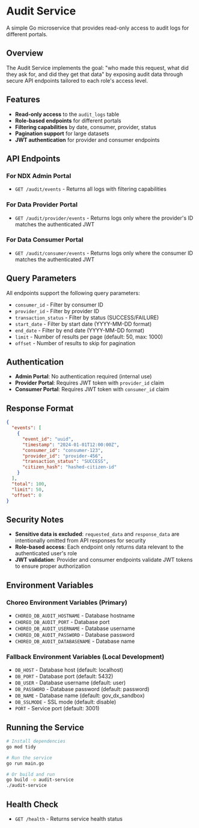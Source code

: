 # Audit Service

A simple Go microservice that provides read-only access to audit logs for different portals.

## Overview

The Audit Service implements the goal: "who made this request, what did they ask for, and did they get that data" by exposing audit data through secure API endpoints tailored to each role's access level.

## Features

- **Read-only access** to the `audit_logs` table
- **Role-based endpoints** for different portals
- **Filtering capabilities** by date, consumer, provider, status
- **Pagination support** for large datasets
- **JWT authentication** for provider and consumer endpoints

## API Endpoints

### For NDX Admin Portal
- `GET /audit/events` - Returns all logs with filtering capabilities

### For Data Provider Portal  
- `GET /audit/provider/events` - Returns logs only where the provider's ID matches the authenticated JWT

### For Data Consumer Portal
- `GET /audit/consumer/events` - Returns logs only where the consumer ID matches the authenticated JWT

## Query Parameters

All endpoints support the following query parameters:

- `consumer_id` - Filter by consumer ID
- `provider_id` - Filter by provider ID  
- `transaction_status` - Filter by status (SUCCESS/FAILURE)
- `start_date` - Filter by start date (YYYY-MM-DD format)
- `end_date` - Filter by end date (YYYY-MM-DD format)
- `limit` - Number of results per page (default: 50, max: 1000)
- `offset` - Number of results to skip for pagination

## Authentication

- **Admin Portal**: No authentication required (internal use)
- **Provider Portal**: Requires JWT token with `provider_id` claim
- **Consumer Portal**: Requires JWT token with `consumer_id` claim

## Response Format

```json
{
  "events": [
    {
      "event_id": "uuid",
      "timestamp": "2024-01-01T12:00:00Z",
      "consumer_id": "consumer-123",
      "provider_id": "provider-456", 
      "transaction_status": "SUCCESS",
      "citizen_hash": "hashed-citizen-id"
    }
  ],
  "total": 100,
  "limit": 50,
  "offset": 0
}
```

## Security Notes

- **Sensitive data is excluded**: `requested_data` and `response_data` are intentionally omitted from API responses for security
- **Role-based access**: Each endpoint only returns data relevant to the authenticated user's role
- **JWT validation**: Provider and consumer endpoints validate JWT tokens to ensure proper authorization

## Environment Variables

### Choreo Environment Variables (Primary)
- `CHOREO_DB_AUDIT_HOSTNAME` - Database hostname
- `CHOREO_DB_AUDIT_PORT` - Database port
- `CHOREO_DB_AUDIT_USERNAME` - Database username
- `CHOREO_DB_AUDIT_PASSWORD` - Database password
- `CHOREO_DB_AUDIT_DATABASENAME` - Database name

### Fallback Environment Variables (Local Development)
- `DB_HOST` - Database host (default: localhost)
- `DB_PORT` - Database port (default: 5432)
- `DB_USER` - Database username (default: user)
- `DB_PASSWORD` - Database password (default: password)
- `DB_NAME` - Database name (default: gov_dx_sandbox)
- `DB_SSLMODE` - SSL mode (default: disable)
- `PORT` - Service port (default: 3001)

## Running the Service

```bash
# Install dependencies
go mod tidy

# Run the service
go run main.go

# Or build and run
go build -o audit-service
./audit-service
```

## Health Check

- `GET /health` - Returns service health status

